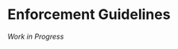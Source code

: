 <!-- 

    Main Resource/Moderation & Enforcement Playbook
    READ THIS FIRST BEFORE MAKING ANY EDITS BELOW!

    When to use heading formats and which:

    # Text                                  - Heading 1: Used for the title in the documentation
    ## Text                                 - Heading 2: Used for "Parts" (e.g. Part I. Preliminary)
    ### Text                                - Heading 3: Used for section titles.

-->

# Enforcement Guidelines

*Work in Progress*